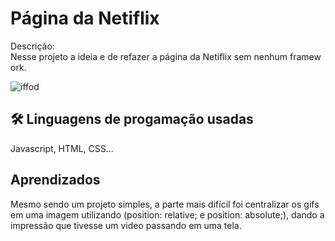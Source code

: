 ﻿
# Página da Netiflix
Descrição:
Nesse projeto a ideia e de refazer a página da Netiflix sem nenhum framework.

![iffod](https://github.com/joaorezend3/page_netflix/blob/master/gifreadme.gif)


## 🛠  Linguagens de progamação usadas  
Javascript, HTML, CSS...
## Aprendizados


Mesmo sendo um projeto simples, a parte mais difícil foi centralizar os gifs em uma imagem utilizando (position: relative;  e
position: absolute;), dando a impressão que tivesse um video passando em uma tela.



